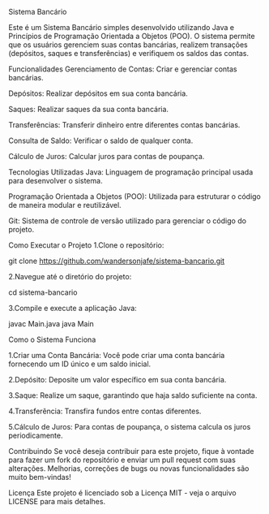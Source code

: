 Sistema Bancário


Este é um Sistema Bancário simples desenvolvido utilizando Java e Princípios de Programação Orientada a Objetos (POO). O sistema permite que os usuários gerenciem suas contas bancárias, realizem transações (depósitos, saques e transferências) e verifiquem os saldos das contas.

Funcionalidades
Gerenciamento de Contas: Criar e gerenciar contas bancárias.

Depósitos: Realizar depósitos em sua conta bancária.

Saques: Realizar saques da sua conta bancária.

Transferências: Transferir dinheiro entre diferentes contas bancárias.

Consulta de Saldo: Verificar o saldo de qualquer conta.

Cálculo de Juros: Calcular juros para contas de poupança.

Tecnologias Utilizadas
Java: Linguagem de programação principal usada para desenvolver o sistema.

Programação Orientada a Objetos (POO): Utilizada para estruturar o código de maneira modular e reutilizável.

Git: Sistema de controle de versão utilizado para gerenciar o código do projeto.

Como Executar o Projeto
1.Clone o repositório:

git clone https://github.com/wandersonjafe/sistema-bancario.git

2.Navegue até o diretório do projeto:

cd sistema-bancario

3.Compile e execute a aplicação Java:


javac Main.java
java Main

Como o Sistema Funciona

1.Criar uma Conta Bancária: Você pode criar uma conta bancária fornecendo um ID único e um saldo inicial.

2.Depósito: Deposite um valor específico em sua conta bancária.

3.Saque: Realize um saque, garantindo que haja saldo suficiente na conta.

4.Transferência: Transfira fundos entre contas diferentes.

5.Cálculo de Juros: Para contas de poupança, o sistema calcula os juros periodicamente.

Contribuindo
Se você deseja contribuir para este projeto, fique à vontade para fazer um fork do repositório e enviar um pull request com suas alterações. Melhorias, correções de bugs ou novas funcionalidades são muito bem-vindas!

Licença
Este projeto é licenciado sob a Licença MIT - veja o arquivo LICENSE para mais detalhes.
